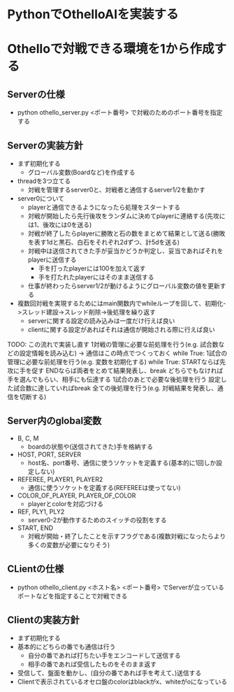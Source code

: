 # PythonでOthelloAIを実装する
# Othelloで対戦できる環境を1から作成する

## Serverの仕様
- python othello_server.py <ポート番号> で対戦のためのポート番号を指定する

## Serverの実装方針
- まず初期化する
    - グローバル変数(Boardなど)を作成する
- threadを3つ立てる
    - 対戦を管理するserver0と、対戦者と通信するserver1/2を動かす
- server0について
    - playerと通信できるようになったら処理をスタートする
    - 対戦が開始したら先行後攻をランダムに決めてplayerに連絡する(先攻には1、後攻には0を送る)
    - 対戦が終了したらplayerに勝敗と石の数をまとめて結果として送る(勝敗を表す1dと黒石、白石をそれぞれ2dずつ、計5dを送る)
    - 対戦中は送信されてきた手が妥当かどうか判定し、妥当であればそれをplayerに送信する
        - 手を打ったplayerには100を加えて返す
        - 手を打たれたplayerにはそのまま送信する
    - 仕事が終わったらserver1/2が動けるようにグローバル変数の値を更新する
- 複数回対戦を実現するためにはmain関数内でwhileループを回して、初期化->スレッド建設->スレッド削除->後処理を繰り返す
    - serverに関する設定の読み込みは一度だけ行えば良い
    - clientに関する設定があればそれは通信が開始される際に行えば良い

TODO: この流れで実装し直す
1対戦の管理に必要な前処理を行う(e.g. 試合数などの設定情報を読み込む)
-> 通信はこの時点でつくっておく
while True:
    1試合の管理に必要な前処理を行う(e.g. 変数を初期化する)
    while True:
        STARTならば先攻に手を促す
        ENDならば両者をとめて結果発表し、break
        どちらでもなければ手を選んでもらい、相手にも伝達する
    1試合のあとで必要な後処理を行う
    設定した試合数に達していればbreak
全ての後処理を行う(e.g. 対戦結果を発表し、通信を切断する)
    

## Server内のglobal変数
- B, C, M
    - boardの状態や(送信されてきた)手を格納する
- HOST, PORT, SERVER
    - host名、port番号、通信に使うソケットを定義する(基本的に1回しか設定しない)
- REFEREE, PLAYER1, PLAYER2
    - 通信に使うソケットを定義する(REFEREEは使ってない)
- COLOR_OF_PLAYER, PLAYER_OF_COLOR
    - playerとcolorを対応づける
- REF, PLY1, PLY2
    - server0-2が動作するためのスイッチの役割をする
- START, END
    - 対戦が開始・終了したことを示すフラグである(複数対戦になったらより多くの変数が必要になりそう)

## CLientの仕様
- python othello_client.py <ホスト名> <ポート番号> でServerが立っているポートなどを指定することで対戦できる

## Clientの実装方針
- まず初期化する
- 基本的にどちらの番でも通信は行う
    - 自分の番であれば打ちたい手をエンコードして送信する
    - 相手の番であれば受信したものをそのまま返す
- 受信して、盤面を動かし、(自分の番であれば手を考えて、)送信する
- Clientで表示されているオセロ盤のcolorはblackがx、whiteがoになっている


